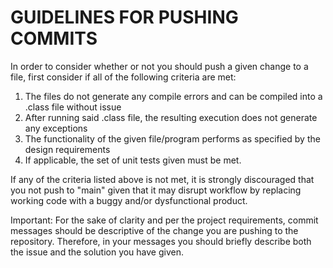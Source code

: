 # GUIDELINES FOR PUSHING COMMITS


In order to consider whether or not you should push a given change to a file, first consider if all of the following criteria are met:

1. The files do not generate any compile errors and can be compiled into a .class file without issue
2. After running said .class file, the resulting execution does not generate any exceptions
3. The functionality of the given file/program performs as specified by the design requirements
4. If applicable, the set of unit tests given must be met.

If any of the criteria listed above is not met, it is strongly discouraged that you not push to "main" given that it may disrupt workflow by replacing working code with a buggy and/or dysfunctional product.

Important: For the sake of clarity and per the project requirements, commit messages should be descriptive of the change you are pushing to the repository. Therefore, in your messages you should briefly describe both the issue and the solution you have given.